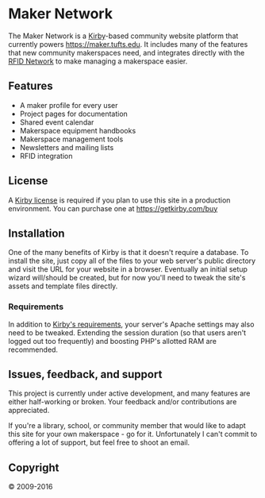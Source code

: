 # Maker Network

The Maker Network is a [Kirby](https://getkirby.com/)-based community website platform that currently powers <https://maker.tufts.edu>. It includes many of the features that new community makerspaces need, and integrates directly with the [RFID Network](https://github.com/JumbosMakerNetwork/RFID_Network) to make managing a makerspace easier.

## Features

- A maker profile for every user
- Project pages for documentation
- Shared event calendar
- Makerspace equipment handbooks
- Makerspace management tools
- Newsletters and mailing lists
- RFID integration

## License

A [Kirby license](https://getkirby.com/license) is required if you plan to use this site in a production environment. You can purchase one at <https://getkirby.com/buy>

## Installation

One of the many benefits of Kirby is that it doesn't require a database. To install the site, just copy all of the files to your web server's public directory and visit the URL for your website in a browser. Eventually an initial setup wizard will/should be created, but for now you'll need to tweak the site's assets and template files directly.

### Requirements

In addition to [Kirby's requirements](https://getkirby.com/docs/installation/download), your server's Apache settings may also need to be tweaked. Extending the session duration (so that users aren't logged out too frequently) and boosting PHP's allotted RAM are recommended.

## Issues, feedback, and support

This project is currently under active development, and many features are either half-working or broken. Your feedback and/or contributions are appreciated.

If you're a library, school, or community member that would like to adapt this site for your own makerspace - go for it. Unfortunately I can't commit to offering a lot of support, but feel free to shoot an email.

## Copyright

© 2009-2016
